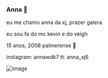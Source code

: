 ### Anna  💚

eu me chamo anna da xj, prazer galera

eu sou fa do mc kevin e do veigh

15 anos, 2008
palmerense 💚

instagram: annawdk7
tt: anna_xj6

![image](https://github.com/annacarolina051c/annacarolina051C/assets/141137890/2f7660b4-f490-4728-8832-ea5572f845af)


